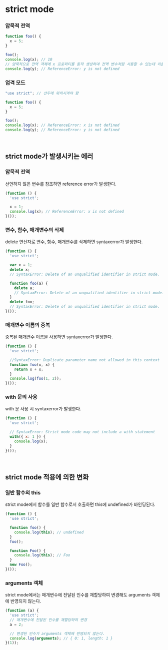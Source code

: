 # strict mode

### 암묵적 전역
```js
function foo() {
  x = 5;
}

foo();
console.log(x); // 10 
// 암묵적으로 전역 객체에 x 프로퍼티를 동적 생성하여 전역 변수처럼 사용할 수 있는데 이를 암묵적 전역이라고 한다. 이러한 예방을 하기 위해 엄격 모드가 도입되었다.
console.log(y); // ReferenceError: y is not defined
```

### 엄격 모드 
```js
"use strict"; // 선두에 위치시켜야 함

function foo() {
  x = 5;
}

foo();
console.log(x); // ReferenceError: x is not defined
console.log(y); // ReferenceError: y is not defined
```

<br/>

## strict mode가 발생시키는 에러
### 암묵적 전역
선언하지 않은 변수를 참조하면 reference error가 발생한다.
```js
(function () {
  'use strict';

  x = 1;
  console.log(x); // ReferenceError: x is not defined
}());
```

### 변수, 함수, 매개변수의 삭제 
delete 연산자로 변수, 함수, 매개변수를 삭제하면 syntaxerror가 발생한다.
```js
(function () {
  'use strict';

  var x = 1;
  delete x;
  // SyntaxError: Delete of an unqualified identifier in strict mode.

  function foo(a) {
    delete a;
    // SyntaxError: Delete of an unqualified identifier in strict mode.
  }
  delete foo;
  // SyntaxError: Delete of an unqualified identifier in strict mode.
}());
```

### 매개변수 이름의 중복
중복된 매개변수 이름을 사용하면 syntaxerror가 발생한다.
```js
(function () {
  'use strict';

  //SyntaxError: Duplicate parameter name not allowed in this context
  function foo(x, x) {
    return x + x;
  }
  console.log(foo(1, 2));
}());
```

### with 문의 사용
with 문 사용 시 syntaxerror가 발생한다.
```js
(function () {
  'use strict';

  // SyntaxError: Strict mode code may not include a with statement
  with({ x: 1 }) {
    console.log(x);
  }
}());
```

<br/>

## strict mode 적용에 의한 변화
### 일반 함수의 this
strict mode에서 함수를 일반 함수로서 호출하면 this에 undefined가 바인딩된다.
```js
(function () {
  'use strict';

  function foo() {
    console.log(this); // undefined
  }
  foo();

  function Foo() {
    console.log(this); // Foo
  }
  new Foo();
}());
```

### arguments 객체
strict mode에서는 매개변수에 전달된 인수를 재할당하여 변경해도 arguments 객체에 반영되지 않는다.
```js
(function (a) {
  'use strict';
  // 매개변수에 전달된 인수를 재할당하여 변경
  a = 2;

  // 변경된 인수가 arguments 객체에 반영되지 않는다.
  console.log(arguments); // { 0: 1, length: 1 }
}(1));
```
